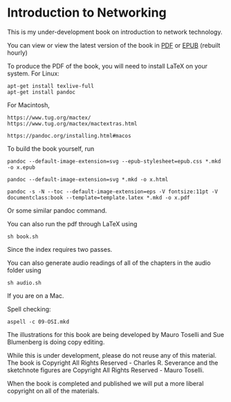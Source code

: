 Introduction to Networking
==========================

This is my under-development book on introduction to network technology.  

You can view or view the latest version of the book in 
<a href="http://do1.dr-chuck.com/net-intro/EN_us/net-intro.pdf" target="_blank">PDF</a>
or
<a href="http://do1.dr-chuck.com/net-intro/EN_us/net-intro.epub" target="_blank">EPUB</a>
(rebuilt hourly)

To produce the PDF of the book, you will need to install LaTeX on your system. For Linux:

    apt-get install texlive-full
    apt-get install pandoc

For Macintosh,

    https://www.tug.org/mactex/
    https://www.tug.org/mactex/mactextras.html
    
    https://pandoc.org/installing.html#macos

To build the book yourself, run

    pandoc --default-image-extension=svg --epub-stylesheet=epub.css *.mkd -o x.epub

    pandoc --default-image-extension=svg *.mkd -o x.html

    pandoc -s -N --toc --default-image-extension=eps -V fontsize:11pt -V documentclass:book --template=template.latex *.mkd -o x.pdf 

Or some similar pandoc command.

You can also run the pdf through LaTeX using 

	sh book.sh

Since the index requires two passes.

You can also generate audio readings of all of the chapters in the audio folder using 

	sh audio.sh

If you are on a Mac.

Spell checking:

    aspell -c 09-OSI.mkd

The illustrations for this book are being developed by Mauro Toselli and Sue Blumenberg is doing copy editing.

While this is under development, please do not reuse any of this material. The book is Copyright All Rights Reserved - Charles R. Severance and the sketchnote figures are Copyright All Rights Reserved - Mauro Toselli.

When the book is completed and published we will put a more liberal copyright on all of the materials.
